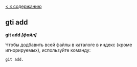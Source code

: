 [< к содержанию](./readme.md)

## gti add

**git add *[файл]***

Чтобы додбавить всей файлы в каталоге в индекс (кроме игнорируемых), используйте команду: 

```bash-
git add.
```